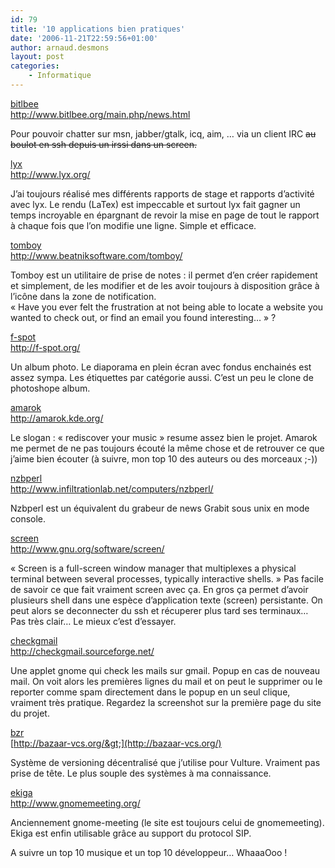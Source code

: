 ```yaml
---
id: 79
title: '10 applications bien pratiques'
date: '2006-11-21T22:59:56+01:00'
author: arnaud.desmons
layout: post
categories:
    - Informatique
---
```


<u>bitlbee</u>  
<http://www.bitlbee.org/main.php/news.html>

Pour pouvoir chatter sur msn, jabber/gtalk, icq, aim, … via un client IRC <del datetime="2006-11-21T22:00:39+00:00">au boulot en ssh depuis un irssi dans un screen.</del>

<u>lyx</u>  
<http://www.lyx.org/>

J’ai toujours réalisé mes différents rapports de stage et rapports d’activité avec lyx. Le rendu (LaTex) est impeccable et surtout lyx fait gagner un temps incroyable en épargnant de revoir la mise en page de tout le rapport à chaque fois que l’on modifie une ligne. Simple et efficace.

<u>tomboy</u>  
<http://www.beatniksoftware.com/tomboy/>

Tomboy est un utilitaire de prise de notes : il permet d’en créer rapidement et simplement, de les modifier et de les avoir toujours à disposition grâce à l’icône dans la zone de notification.  
« Have you ever felt the frustration at not being able to locate a website you wanted to check out, or find an email you found interesting… » ?

  
<u>f-spot</u>  
<http://f-spot.org/>

Un album photo. Le diaporama en plein écran avec fondus enchainés est assez sympa. Les étiquettes par catégorie aussi. C’est un peu le clone de photoshope album.

<u>amarok</u>  
<http://amarok.kde.org/>

Le slogan : « rediscover your music » resume assez bien le projet. Amarok me permet de ne pas toujours écouté la même chose et de retrouver ce que j’aime bien écouter (à suivre, mon top 10 des auteurs ou des morceaux ;-))

<u>nzbperl</u>  
<http://www.infiltrationlab.net/computers/nzbperl/>

Nzbperl est un équivalent du grabeur de news Grabit sous unix en mode console.

<u>screen</u>  
<http://www.gnu.org/software/screen/>

« Screen is a full-screen window manager that multiplexes a physical terminal between several processes, typically interactive shells. » Pas facile de savoir ce que fait vraiment screen avec ça. En gros ça permet d’avoir plusieurs shell dans une espèce d’application texte (screen) persistante. On peut alors se deconnecter du ssh et récuperer plus tard ses terminaux… Pas très clair… Le mieux c’est d’essayer.

<u>checkgmail</u>  
<http://checkgmail.sourceforge.net/>

Une applet gnome qui check les mails sur gmail. Popup en cas de nouveau mail. On voit alors les premières lignes du mail et on peut le supprimer ou le reporter comme spam directement dans le popup en un seul clique, vraiment très pratique. Regardez la screenshot sur la première page du site du projet.

<u>bzr</u>  
[http://bazaar-vcs.org/&gt;](http://bazaar-vcs.org/)

Système de versioning décentralisé que j’utilise pour Vulture. Vraiment pas prise de tête. Le plus souple des systèmes à ma connaissance.

<u>ekiga</u>  
<http://www.gnomemeeting.org/>

Anciennement gnome-meeting (le site est toujours celui de gnomemeeting). Ekiga est enfin utilisable grâce au support du protocol SIP.

A suivre un top 10 musique et un top 10 développeur… WhaaaOoo !